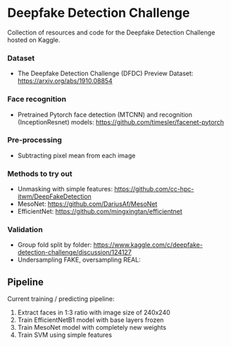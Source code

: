 # Deepfake Detection Challenge
Collection of resources and code for the Deepfake Detection Challenge hosted on Kaggle.

### Dataset
- The Deepfake Detection Challenge (DFDC) Preview Dataset: https://arxiv.org/abs/1910.08854

### Face recognition
- Pretrained Pytorch face detection (MTCNN) and recognition (InceptionResnet) models: https://github.com/timesler/facenet-pytorch

### Pre-processing
- Subtracting pixel mean from each image

### Methods to try out
- Unmasking with simple features: https://github.com/cc-hpc-itwm/DeepFakeDetection
- MesoNet: https://github.com/DariusAf/MesoNet
- EfficientNet: https://github.com/mingxingtan/efficientnet

### Validation
- Group fold split by folder: https://www.kaggle.com/c/deepfake-detection-challenge/discussion/124127
- Undersampling FAKE, oversampling REAL: 

## Pipeline
Current training / predicting pipeline:
1. Extract faces in 1:3 ratio with image size of 240x240
2. Train EfficientNetB1 model with base layers frozen
3. Train MesoNet model with completely new weights
4. Train SVM using simple features
